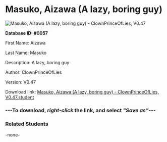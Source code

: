 # Masuko, Aizawa (A lazy, boring guy)

<img src="../../Files/Images/Masuko, Aizawa (A lazy, boring guy).png" title="Masuko, Aizawa (A lazy, boring guy) - ClownPrinceOfLies, V0.47">

**Database ID: #0057**

First Name: Aizawa

Last Name: Masuko

Description: A lazy, boring guy

Author: ClownPrinceOfLies

Version: V0.47

Download link: <a href="https://raw.githubusercontent.com/Arbiter1223/Daigaku-Gurashi-Custom-Students/master/Files/Student%20Files/Masuko%2C%20Aizawa%20(A%20lazy%2C%20boring%20guy)%20-%20ClownPrinceOfLies%2C%20V0.47.student">Masuko, Aizawa (A lazy, boring guy) - ClownPrinceOfLies, V0.47.student</a>

### ---**To download, _right-click_ the link, and select _"Save as"_**---

### Related Students

-none-
